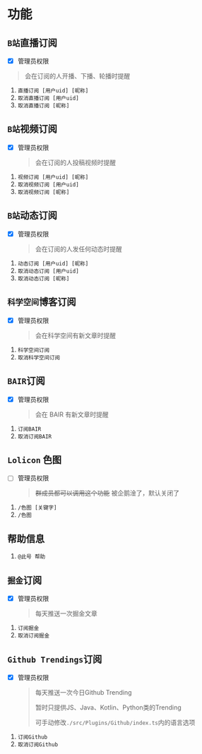 # 功能

## `B站`直播订阅

-   [x] 管理员权限

> 会在订阅的人开播、下播、轮播时提醒

1. `直播订阅 [用户uid] [昵称]`
2. `取消直播订阅 [用户uid]`
3. `取消直播订阅 [昵称]`

## `B站`视频订阅

-   [x] 管理员权限
    > 会在订阅的人投稿视频时提醒

1. `视频订阅 [用户uid] [昵称]`
2. `取消视频订阅 [用户uid]`
3. `取消视频订阅 [昵称]`

## `B站`动态订阅

-   [x] 管理员权限
    > 会在订阅的人发任何动态时提醒

1. `动态订阅 [用户uid] [昵称]`
2. `取消动态订阅 [用户uid]`
3. `取消动态订阅 [昵称]`

## `科学空间`博客订阅

-   [x] 管理员权限
    > 会在科学空间有新文章时提醒

1. `科学空间订阅`
2. `取消科学空间订阅`

## `BAIR`订阅

-   [x] 管理员权限
    > 会在 BAIR 有新文章时提醒

1. `订阅BAIR`
2. `取消订阅BAIR`

## `Lolicon` 色图

-   [ ] 管理员权限
    > ~~群成员都可以调用这个功能~~
    > 被企鹅淦了，默认关闭了

1. `/色图 [关键字]`
2. `/色图`

## 帮助信息

1. `@此号 帮助`

## `掘金`订阅

-   [x] 管理员权限
    > 每天推送一次掘金文章

1. `订阅掘金`
2. `取消订阅掘金`

## `Github Trendings`订阅

-   [x] 管理员权限
    > 每天推送一次今日Github Trending
    > 
    > 暂时只提供JS、Java、Kotlin、Python类的Trending
    > 
    > 可手动修改`./src/Plugins/Github/index.ts`内的语言选项

1. `订阅Github`
2. `取消订阅Github`
